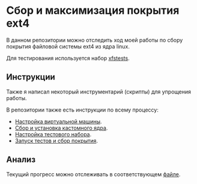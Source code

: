 # Сбор и максимизация покрытия ext4

В данном репозитории можно отследить ход моей работы по сбору покрытия файловой системы ext4 из ядра linux.

Для тестирования используется набор [xfstests](https://github.com/kdave/xfstests).

## Инструкции

Также я написал некоторый инструментарий (скрипты) для упрощения работы.

В репозитории также есть инструкции по всему процессу:
- [Настройка виртуальной машины](./instructions/1.%20Virtual%20Machine.md).
- [Сбор и установка кастомного ядра](./instructions/2.%20Linux%20Kernel.md).
- [Настройка тестового набора](./instructions/3.%20Tests.md).
- [Запуск тестов и сбор покрытия](./instructions/4.%20Coverage%20Gather.md).

## Анализ

Текущий прогресс можно отслеживать в соответствующем [файле](./analysis/Progress.md).
